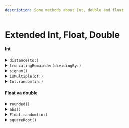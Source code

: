 ```yaml
---
description: Some methods about Int, double and float
---
```


# Extended Int, Float, Double

#### Int

<details>

<summary><code>distance(to:)</code> </summary>

2 ta integerni orasidagi farqni ko'rsatadi

```swift
// Masalan
let x = 5
let y = 10
let distance = x.distance(to: y) // farq 5
```

</details>

<details>

<summary><code>truncatingRemainder(dividingBy:)</code> </summary>

2 ta integerni bir biriga bo'lgandagi qoldiqni topadi

```swift
// Masalan
let x = 7
let y = 3
let remainder = x.truncatingRemainder(dividingBy: y) // qoldiq 1

// yoki
// x % y ham qoldiqni topadi

```

</details>

<details>

<summary><code>signum()</code> </summary>

Integerni 0 dan kichik teng yoki kattaligiga qarab -1, 0 yoki 1 ni qaytaradi

```swift
// Masalan
let x = 10
let sign = x.signum() // natija 1
```

</details>

<details>

<summary><code>isMultiple(of:)</code></summary>

&#x20;Bu orqali integer boshqa bir integerga qoldiqsiz bo'linishi yoki yoqligini bilsa bo'ladi.

```swift
// Masalan

let x = 10
let y = 5
let isMultiple = x.isMultiple(of: y) // natija true, ya'ni 10, 5 ga bo'linadi
// yoki 10, 5 ni ko'paytmalaridan iborat

```

</details>

<details>

<summary><code>Int.random(in:)</code></summary>

Berilgan oraliqda qandaydur integer yaratadi.

```swift
// Masalan

Int.random(in: 0..<40) // 0 dan 39 gacha bo'lgan oraliqda int yarat

// natjia: har safar har xil bo'ladi
 

```

</details>

#### Float va double

<details>

<summary><code>rounded()</code></summary>

Float you double sonini eng yaqin integerga yahlitlaydi

```swift
// Masalan
let i = 2.4
print(i.rounded())
// natija 2

let j = 2.7
print(j.rounded())
// natija 3
```

</details>

<details>

<summary><code>abs()</code></summary>

Biror sonni absolut qiymatini topish uchun foydalaniladi

```swift
// Masalan
let t = -4.1
print(abs(t))
// natija 4.1

```

</details>

<details>

<summary><code>Float.random(in:)</code></summary>

Berilgan oraliqda qandaydur float yaratadi.

`random(in:)` buyrug'ini `double` uchun ham qo'llash mumkin

```swift
// Masalan

Float.random(in: 0..<40) // 0 dan 39 gacha bo'lgan oraliqda float yarat

// natjia: har safar har xil bo'ladi
```

</details>

<details>

<summary><code>squareRoot()</code></summary>

`Double` yoki `Float`ni ildiz ostiga olib natijani qaytaradi

```
// Masalan

let a = 4.0 // a bu yerda Double bo'lib qoladi
print(a.squareRoot())

// natija: 2
```

</details>

